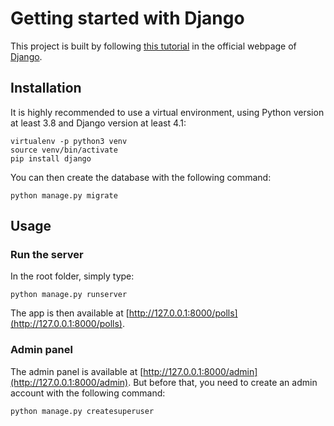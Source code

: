# Getting started with Django

This project is built by following [this tutorial](https://docs.djangoproject.com/en/4.1/intro/)
in the official webpage of [Django](https://www.djangoproject.com/).

## Installation
It is highly recommended to use a virtual environment, using Python version at least 3.8 and Django version at least 4.1:

```
virtualenv -p python3 venv
source venv/bin/activate
pip install django
```

You can then create the database with the following command:

```
python manage.py migrate
```

## Usage

### Run the server

In the root folder, simply type:

```
python manage.py runserver
```

The app is then available at [http://127.0.0.1:8000/polls](http://127.0.0.1:8000/polls).

### Admin panel

The admin panel is available at [http://127.0.0.1:8000/admin](http://127.0.0.1:8000/admin). But before that, you
need to create an admin account with the following command:

```
python manage.py createsuperuser
```
